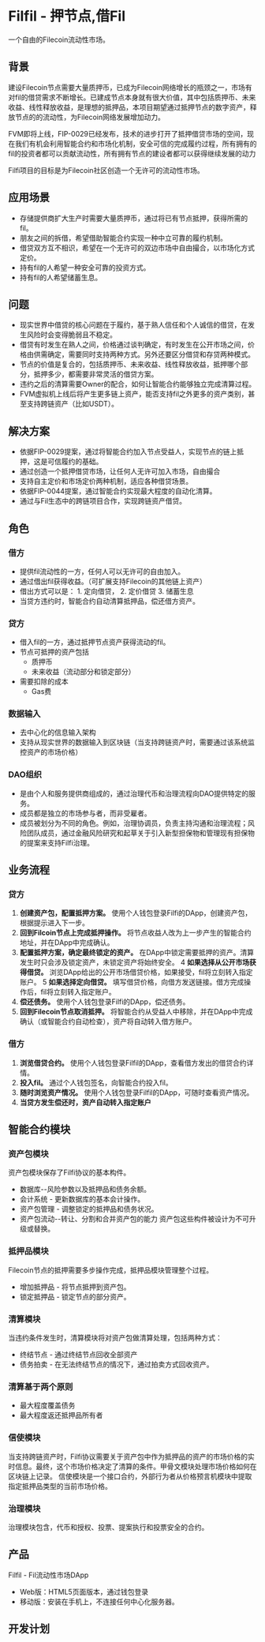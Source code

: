 # Filfil - 押节点,借Fil

一个自由的Filecoin流动性市场。

## 背景

建设Filecoin节点需要大量质押币，已成为Filecoin网络增长的瓶颈之一，市场有对fil的借贷需求不断增长。已建成节点本身就有很大价值，其中包括质押币、未来收益、线性释放收益，是理想的抵押品，本项目期望通过抵押节点的数字资产，释放节点的的流动性，为Filecoin网络发展增加动力。

FVM即将上线，FIP-0029已经发布，技术的进步打开了抵押借贷市场的空间，现在我们有机会利用智能合约和市场化机制，安全可信的完成履约过程，所有拥有的fil的投资者都可以贡献流动性，所有拥有节点的建设者都可以获得继续发展的动力

Filfi项目的目标是为Filecoin社区创造一个无许可的流动性市场。

## 应用场景
- 存储提供商扩大生产时需要大量质押币，通过将已有节点抵押，获得所需的fil。
- 朋友之间的拆借，希望借助智能合约实现一种中立可靠的履约机制。
- 借贷双方互不相识，希望在一个无许可的双边市场中自由撮合，以市场化方式定价。
- 持有fil的人希望一种安全可靠的投资方式。
- 持有fil的人希望储蓄生息。

## 问题
- 现实世界中借贷的核心问题在于履约，基于熟人信任和个人诚信的借贷，在发生风险时会变得脆弱且不稳定。
- 借贷有时发生在熟人之间，价格通过谈判确定，有时发生在公开市场之间，价格由供需确定，需要同时支持两种方式。另外还要区分借贷和存贷两种模式。
- 节点的价值是复合的，包括质押币、未来收益、线性释放收益，抵押哪个部分，抵押多少，都需要非常灵活的借贷方案。
- 违约之后的清算需要Owner的配合，如何让智能合约能够独立完成清算过程。
- FVM虚拟机上线后将产生更多链上资产，能否支持fil之外更多的资产类别，甚至支持跨链资产（比如USDT）。

## 解决方案
- 依据FIP-0029提案，通过将智能合约加入节点受益人，实现节点的链上抵押，这是可信履约的基础。
- 通过创造一个抵押借贷市场，让任何人无许可加入市场，自由撮合
- 支持自主定价和市场定价两种机制，适应各种借贷场景。
- 依据FIP-0044提案，通过智能合约实现最大程度的自动化清算。
- 通过与Fil生态中的跨链项目合作，实现跨链资产借贷。

## 角色

### 借方
- 提供fil流动性的一方，任何人可以无许可的自由加入。
- 通过借出fil获得收益。（可扩展支持Filecoin的其他链上资产）
- 借出方式可以是： 1. 定向借贷， 2. 定价借贷  3. 储蓄生息
- 当贷方违约时，智能合约自动清算抵押品，偿还借方资产。

### 贷方
- 借入fil的一方，通过抵押节点资产获得流动的fil。
- 节点可抵押的资产包括
  - 质押币
  - 未来收益（流动部分和锁定部分）
- 需要扣除的成本
  - Gas费

### 数据输入
- 去中心化的信息输入架构
- 支持从现实世界的数据输入到区块链（当支持跨链资产时，需要通过该系统监控资产的市场价格）

### DAO组织
- 是由个人和服务提供商组成的，通过治理代币和治理流程向DAO提供特定的服务。
- 成员都是独立的市场参与者，而非受雇者。
- 成员被划分为不同的角色。例如，治理协调员，负责主持沟通和治理流程；风险团队成员，通过金融风险研究和起草关于引入新型担保物和管理现有担保物的提案来支持Filfi治理。

## 业务流程

### 贷方

1. **创建资产包，配置抵押方案。**
使用个人钱包登录Filfi的DApp，创建资产包，根据提示进入下一步。
2. **回到Filcoin节点上完成抵押操作。**
将节点收益人改为上一步产生的智能合约地址，并在DApp中完成确认。
3. **配置抵押方案，确定最终锁定的资产。**
在DApp中锁定需要抵押的资产。清算发生时只会涉及锁定资产，未锁定资产将始终安全。
4 **如果选择从公开市场获得借贷。**
浏览DApp给出的公开市场借贷价格，如果接受，fil将立刻转入指定账户。
5 **如果选择定向借贷。**
填写借贷价格，向借方发送链接。借方完成操作后，fil将立刻转入指定账户。
6. **偿还债务。**
使用个人钱包登录Filfi的DApp，偿还债务。
7. **回到Filecoin节点取消抵押。**
将智能合约从受益人中移除，并在DApp中完成确认（或智能合约自动检查），资产将自动转入借方账户。


### 借方
1. **浏览借贷合约。**
使用个人钱包登录Filfil的DApp，查看借方发出的借贷合约详情。
2. **投入fil。**
通过个人钱包签名，向智能合约投入fil。
3. **随时浏览资产情况。**
使用个人钱包登录Filfil的DApp，可随时查看资产情况。
4. **当贷方发生偿还时，资产自动转入指定账户**



## 智能合约模块

### 资产包模块
资产包模块保存了Filfi协议的基本构件。
- 数据库--风险参数以及抵押品和债务余额。
- 会计系统 - 更新数据库的基本会计操作。
- 资产包管理 - 调整锁定的抵押品和债务状况。
- 资产包流动--转让、分割和合并资产包的能力
资产包这些构件被设计为不可升级或替换。

### 抵押品模块
Filecoin节点的抵押需要多步操作完成，抵押品模块管理整个过程。
- 增加抵押品 - 将节点抵押到资产包。
- 锁定抵押品 - 锁定节点的部分资产。

### 清算模块
当违约条件发生时，清算模块将对资产包做清算处理，包括两种方式：
- 终结节点 - 通过终结节点回收全部资产
- 债务拍卖 - 在无法终结节点的情况下，通过拍卖方式回收资产。

### 清算基于两个原则
- 最大程度覆盖债务
- 最大程度返还抵押品所有者

### 信使模块
当支持跨链资产时，Filfi协议需要关于资产包中作为抵押品的资产的市场价格的实时信息。最终，这个市场价格决定了清算的条件。甲骨文模块处理市场价格如何在区块链上记录。
信使模块是一个接口合约，外部行为者从价格预言机模块中提取指定抵押品类型的当前市场价格。

### 治理模块
治理模块包含，代币和授权、投票、提案执行和投票安全的合约。


## 产品
Filfil - Fil流动性市场DApp
- Web版：HTML5页面版本，通过钱包登录
- 移动版：安装在手机上，不连接任何中心化服务器。

## 开发计划


